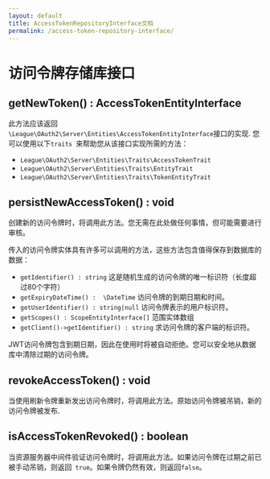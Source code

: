 ```yaml
---
layout: default
title: AccessTokenRepositoryInterface文档
permalink: /access-token-repository-interface/
---
```


# 访问令牌存储库接口

## getNewToken() : AccessTokenEntityInterface

此方法应该返回 `\League\OAuth2\Server\Entities\AccessTokenEntityInterface`接口的实现. 您可以使用以下`traits `来帮助您从该接口实现所需的方法：

* `League\OAuth2\Server\Entities\Traits\AccessTokenTrait`
* `League\OAuth2\Server\Entities\Traits\EntityTrait`
* `League\OAuth2\Server\Entities\Traits\TokenEntityTrait`

## persistNewAccessToken() : void

创建新的访问令牌时，将调用此方法。您无需在此处做任何事情，但可能需要进行审核。

传入的访问令牌实体具有许多可以调用的方法，这些方法包含值得保存到数据库的数据：

* `getIdentifier() : string` 这是随机生成的访问令牌的唯一标识符（长度超过80个字符）
* `getExpiryDateTime() :  \DateTime` 访问令牌的到期日期和时间。
* `getUserIdentifier() : string|null` 访问令牌表示的用户标识符。
* `getScopes() : ScopeEntityInterface[]` 范围实体数组
* `getClient()->getIdentifier() : string` 求访问令牌的客户端的标识符。

JWT访问令牌包含到期日期，因此在使用时将被自动拒绝。您可以安全地从数据库中清除过期的访问令牌。

## revokeAccessToken() : void

当使用刷新令牌重新发出访问令牌时，将调用此方法。原始访问令牌被吊销，新的访问令牌被发布.

## isAccessTokenRevoked() : boolean

当资源服务器中间件验证访问令牌时，将调用此方法。如果访问令牌在过期之前已被手动吊销，则返回` true`。如果令牌仍然有效，则返回`false`。
